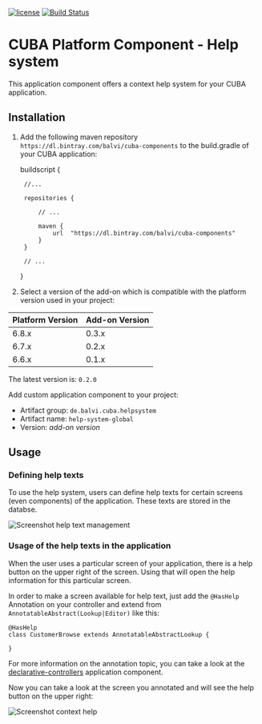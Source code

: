 [![license](https://img.shields.io/badge/license-Apache%20License%202.0-blue.svg?style=flat)](http://www.apache.org/licenses/LICENSE-2.0)
[![Build Status](https://travis-ci.org/balvi/cuba-component-help-system.svg?branch=master)](https://travis-ci.org/balvi/cuba-component-help-system)

# CUBA Platform Component - Help system

This application component offers a context help system for your CUBA application. 


## Installation

1. Add the following maven repository `https://dl.bintray.com/balvi/cuba-components` to the build.gradle of your CUBA application:


    buildscript {
        
        //...
        
        repositories {
        
            // ...
        
            maven {
                url  "https://dl.bintray.com/balvi/cuba-components"
            }
        }
        
        // ...
    }

2. Select a version of the add-on which is compatible with the platform version used in your project:

| Platform Version | Add-on Version |
| ---------------- | -------------- |
| 6.8.x            | 0.3.x          |
| 6.7.x            | 0.2.x          |
| 6.6.x            | 0.1.x          |

The latest version is: `0.2.0`

Add custom application component to your project:

* Artifact group: `de.balvi.cuba.helpsystem`
* Artifact name: `help-system-global`
* Version: *add-on version*

## Usage


### Defining help texts
To use the help system, users can define help texts for certain screens (even components) of the application. These texts are stored in the databse.


![Screenshot help text management](https://github.com/balvi/cuba-component-help-system/blob/master/img/help-text-management.png)

### Usage of the help texts in the application

When the user uses a particular screen of your application, there is a help button on the upper right of the screen. 
Using that will open the help information for this particular screen. 

In order to make a screen available for help text, just add the `@HasHelp` Annotation on your controller and extend from `AnnotatableAbstract(Lookup|Editor)` like this:

    @HasHelp
    class CustomerBrowse extends AnnotatableAbstractLookup {
    
    }
    
For more information on the annotation topic, you can take a look at the [declarative-controllers](https://github.com/balvi/cuba-component-declarative-controllers) application component.

Now you can take a look at the screen you annotated and will see the help button on the upper right:

![Screenshot context help](https://github.com/balvi/cuba-component-help-system/blob/master/img/context-help-usage.png)
